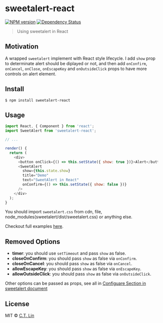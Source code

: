 # sweetalert-react

[![NPM version][npm-image]][npm-url]
[![Dependency Status][david_img]][david_site]

> Using sweetalert in React

## Motivation

A wrapped `sweetalert` implement with React style lifecycle. I add `show` prop to determinate alert should be diplayed or not, and then add `onConfirm`, `onCancel`, `onClose`, `onEscapeKey` and `onOutsideClick` props to have more controls on alert element.

## Install

```
$ npm install sweetalert-react
```

## Usage

```js
import React, { Component } from 'react';
import SweetAlert from 'sweetalert-react';

// ...

render() {
  return (
    <div>
      <button onClick={() => this.setState({ show: true })}>Alert</button>
      <SweetAlert
        show={this.state.show}
        title="Demo"
        text="SweetAlert in React"
        onConfirm={() => this.setState({ show: false })}
      />
    </div>
  );
}
```

You should import `sweetalert.css` from cdn, file, node_modules(sweetalert/dist/sweetalert.css) or anything else.

Checkout full examples [here](./examples).

## Removed Options

- **timer**: you should use `setTimeout` and pass `show` as false.
- **closeOnConfirm**: you should pass `show` as false via `onConfirm`.
- **closeOnCancel**: you should pass `show` as false via `onCancel`.
- **allowEscapeKey**: you should pass `show` as false via `onEscapeKey`.
- **allowOutsideClick**: you should pass `show` as false via `onOutsideClick`.

Other options can be passed as props, see all in [Configuare Section in sweetalert document](http://t4t5.github.io/sweetalert/)

## License

MIT © [C.T. Lin](https://github.com/chentsulin/sweetalert-react)

[npm-image]: https://badge.fury.io/js/sweetalert-react.svg
[npm-url]: https://npmjs.org/package/sweetalert-react
[travis-image]: https://travis-ci.org/chentsulin/sweetalert-react.svg
[travis-url]: https://travis-ci.org/chentsulin/sweetalert-react
[coveralls-image]: https://coveralls.io/repos/chentsulin/sweetalert-react/badge.svg?branch=master&service=github
[coveralls-url]: https://coveralls.io/r/chentsulin/sweetalert-react?branch=master
[david_img]: https://david-dm.org/chentsulin/sweetalert-react.svg
[david_site]: https://david-dm.org/chentsulin/sweetalert-react

